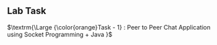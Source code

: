 ## Lab Task
$\textrm{\Large {\color{orange}Task - 1} : Peer to Peer Chat Application using Socket Programming + Java }$
